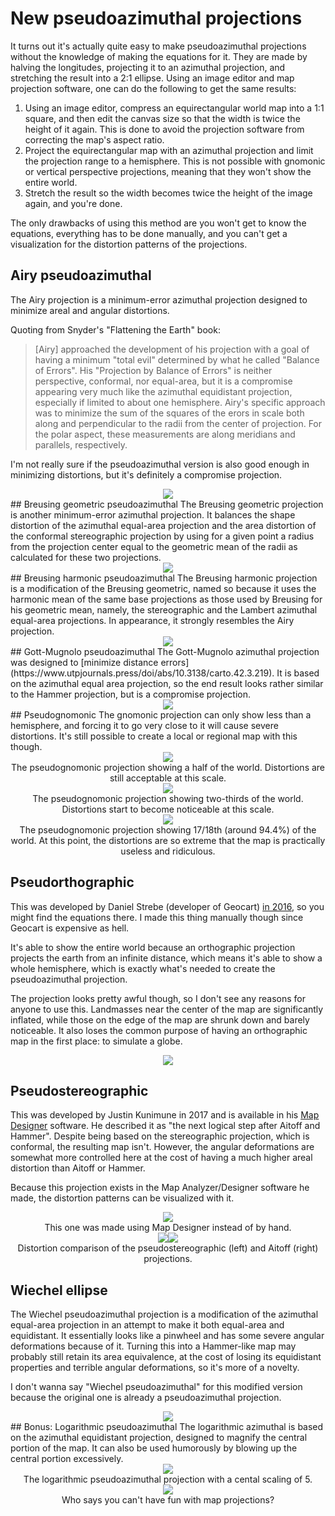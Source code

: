 # New pseudoazimuthal projections
It turns out it's actually quite easy to make pseudoazimuthal projections without the knowledge of making the equations for it. They are made by halving the longitudes, projecting it to an azimuthal projection, and stretching the result into a 2:1 ellipse. Using an image editor and map projection software, one can do the following to get the same results:

1. Using an image editor, compress an equirectangular world map into a 1:1 square, and then edit the canvas size so that the width is twice the height of it again. This is done to avoid the projection software from correcting the map's aspect ratio.
2. Project the equirectangular map with an azimuthal projection and limit the projection range to a hemisphere. This is not possible with gnomonic or vertical perspective projections, meaning that they won't show the entire world.
3. Stretch the result so the width becomes twice the height of the image again, and you're done.

The only drawbacks of using this method are you won't get to know the equations, everything has to be done manually, and you can't get a visualization for the distortion patterns of the projections.

## Airy pseudoazimuthal
The Airy projection is a minimum-error azimuthal projection designed to minimize areal and angular distortions.

Quoting from Snyder's "Flattening the Earth" book:

> [Airy] approached the development of his projection with a goal of having a minimum "total evil" determined by what he called "Balance of Errors". His "Projection by Balance of Errors" is neither perspective, conformal, nor equal-area, but it is a compromise appearing very much like the azimuthal equidistant projection, especially if limited to about one hemisphere.
> Airy's specific approach was to minimize the sum of the squares of the erors in scale both along and perpendicular to the radii from the center of projection. For the polar aspect, these measurements are along meridians and parallels, respectively.

I'm not really sure if the pseudoazimuthal version is also good enough in minimizing distortions, but it's definitely a compromise projection.

<center><a href="https://3.bp.blogspot.com/-xWiW6YF3izk/XNCAPamJsxI/AAAAAAAAAZI/WZV8ER_m8akMA9JLgyLPo2w90-gzrMs2ACLcBGAs/s0/airy_pseudoazimuthal.png"><img src="https://3.bp.blogspot.com/-xWiW6YF3izk/XNCAPamJsxI/AAAAAAAAAZI/WZV8ER_m8akMA9JLgyLPo2w90-gzrMs2ACLcBGAs/s640/airy_pseudoazimuthal.png"></a></center>
## Breusing geometric pseudoazimuthal
The Breusing geometric projection is another minimum-error azimuthal projection. It balances the shape distortion of the azimuthal equal-area projection and the area distortion of the conformal stereographic projection by using for a given point a radius from the projection center equal to the geometric mean of the radii as calculated for these two projections.

<center><a href="https://4.bp.blogspot.com/-Tr_o6HAffe8/XNCDLnP3GBI/AAAAAAAAAZw/Rs0hO06U4BsCWmFBdPdQRn90iGpOCBcPACLcBGAs/s0/breusing-geometric_pseudoazimuthal.png"><img src="https://4.bp.blogspot.com/-Tr_o6HAffe8/XNCDLnP3GBI/AAAAAAAAAZw/Rs0hO06U4BsCWmFBdPdQRn90iGpOCBcPACLcBGAs/s640/breusing-geometric_pseudoazimuthal.png"></a></center>
## Breusing harmonic pseudoazimuthal
The Breusing harmonic projection is a modification of the Breusing geometric, named so because it uses the harmonic mean of the same base projections as those used by Breusing for his geometric mean, namely, the stereographic and the Lambert azimuthal equal-area projections. In appearance, it strongly resembles the Airy projection.

<center><a href="https://4.bp.blogspot.com/-r8H0oPB0xtE/XNCEAP7boXI/AAAAAAAAAZ4/A-hDSwnPmQkSGIlE1Un2aW9TOBmywaQ9wCLcBGAs/s0/breusing-harmonic_pseudoazimuthal.png"><img src="https://4.bp.blogspot.com/-r8H0oPB0xtE/XNCEAP7boXI/AAAAAAAAAZ4/A-hDSwnPmQkSGIlE1Un2aW9TOBmywaQ9wCLcBGAs/s640/breusing-harmonic_pseudoazimuthal.png"></a></center>
## Gott-Mugnolo pseudoazimuthal
The Gott-Mugnolo azimuthal projection was designed to [minimize distance errors](https://www.utpjournals.press/doi/abs/10.3138/carto.42.3.219). It is based on the azimuthal equal area projection, so the end result looks rather similar to the Hammer projection, but is a compromise projection. 

<center><a href="https://1.bp.blogspot.com/-lTd2YXIOl_0/XNCEcIUwYOI/AAAAAAAAAaE/_Q8ORtP1ZmIZQEj6iN2pIesWsnBQjTLEgCLcBGAs/s0/gott-mugnolo_pseudoazimuthal.png"><img src="https://1.bp.blogspot.com/-lTd2YXIOl_0/XNCEcIUwYOI/AAAAAAAAAaE/_Q8ORtP1ZmIZQEj6iN2pIesWsnBQjTLEgCLcBGAs/s640/gott-mugnolo_pseudoazimuthal.png"></a></center>
## Pseudognomonic
The gnomonic projection can only show less than a hemisphere, and forcing it to go very close to it will cause severe distortions. It's still possible to create a local or regional map with this though.

<center><a href="https://1.bp.blogspot.com/-Jy7xCYS-JuM/XNCFg2TzKtI/AAAAAAAAAac/a7cLGE5d4Scl2Pp7HYWtJUkUqofzU06rACLcBGAs/s0/gnomonic_0.25_pseudoazimuthal.png"><img src="https://1.bp.blogspot.com/-Jy7xCYS-JuM/XNCFg2TzKtI/AAAAAAAAAac/a7cLGE5d4Scl2Pp7HYWtJUkUqofzU06rACLcBGAs/s640/gnomonic_0.25_pseudoazimuthal.png"></a><br />The pseudognomonic projection showing a half of the world. Distortions are still acceptable at this scale.</center>

<center><a href="https://2.bp.blogspot.com/-EvXHW5ZPd3k/XNCGA2W5WfI/AAAAAAAAAaw/pxHxaq-NpUsSNSQ8jfRU2yI2kCWprasbwCLcBGAs/s0/gnomonic_1-3_pseudoazimuthal.png"><img src="https://2.bp.blogspot.com/-EvXHW5ZPd3k/XNCGA2W5WfI/AAAAAAAAAaw/pxHxaq-NpUsSNSQ8jfRU2yI2kCWprasbwCLcBGAs/s640/gnomonic_1-3_pseudoazimuthal.png"></a><br />The pseudognomonic projection showing two-thirds of the world. Distortions start to become noticeable at this scale.</center>

<center><a href="https://3.bp.blogspot.com/-bdSLuoZG5p8/XNCGccsnLiI/AAAAAAAAAa4/rZWI4k81F8U7w0Jf0LLevopUCRbz6IAawCLcBGAs/s0/gnomonic_85deg_pseudoazimuthal.png"><img src="https://3.bp.blogspot.com/-bdSLuoZG5p8/XNCGccsnLiI/AAAAAAAAAa4/rZWI4k81F8U7w0Jf0LLevopUCRbz6IAawCLcBGAs/s640/gnomonic_85deg_pseudoazimuthal.png"></a><br />The pseudognomonic projection showing 17/18th (around 94.4%) of the world. At this point, the distortions are so extreme that the map is practically useless and ridiculous.</center>

## Pseudorthographic
This was developed by Daniel Strebe (developer of Geocart) [in 2016](https://www.mapthematics.com/ProjectionsList.php?Projection=298#pseudorthographic), so you might find the equations there. I made this thing manually though since Geocart is expensive as hell.

It's able to show the entire world because an orthographic projection projects the earth from an infinite distance, which means it's able to show a whole hemisphere, which is exactly what's needed to create the pseudoazimuthal projection.

The projection looks pretty awful though, so I don't see any reasons for anyone to use this. Landmasses near the center of the map are significantly inflated, while those on the edge of the map are shrunk down and barely noticeable. It also loses the common purpose of having an orthographic map in the first place: to simulate a globe.

<center><a href="https://2.bp.blogspot.com/-1pLvFnc9k1s/XNCFLhpnm4I/AAAAAAAAAaU/8Nowhq-ha98GQcq8hUesTUoG00wPOTU4ACLcBGAs/s0/pseudoorthographic.png"><img src="https://2.bp.blogspot.com/-1pLvFnc9k1s/XNCFLhpnm4I/AAAAAAAAAaU/8Nowhq-ha98GQcq8hUesTUoG00wPOTU4ACLcBGAs/s640/pseudoorthographic.png"></a></center>

## Pseudostereographic
This was developed by Justin Kunimune in 2017 and is available in his [Map Designer](https://github.com/jkunimune15/Map-Projections) software. He described it as "the next logical step after Aitoff and Hammer". Despite being based on the stereographic projection, which is conformal, the resulting map isn't. However, the angular deformations are somewhat more controlled here at the cost of having a much higher areal distortion than Aitoff or Hammer.

Because this projection exists in the Map Analyzer/Designer software he made, the distortion patterns can be visualized with it.

<center><a href="https://2.bp.blogspot.com/-YJQhhYme-TY/XNCHP2-sFxI/AAAAAAAAAbM/A6M2rdDKsIAFp1lAUxPpcOt9wi-yX8DHQCLcBGAs/s0/pseudostereographic.png"><img src="https://2.bp.blogspot.com/-YJQhhYme-TY/XNCHP2-sFxI/AAAAAAAAAbM/A6M2rdDKsIAFp1lAUxPpcOt9wi-yX8DHQCLcBGAs/s640/pseudostereographic.png"></a><br />This one was made using Map Designer instead of by hand.</center>

<center><a href="https://3.bp.blogspot.com/-UJL-htQzbuI/XNCHQWZiUGI/AAAAAAAAAbE/K06DShTXINcPpXbsr10kKBKZojF-fdSgwCLcBGAs/s0/pseudostereographic_distortions.png"><img src="https://3.bp.blogspot.com/-UJL-htQzbuI/XNCHQWZiUGI/AAAAAAAAAbE/K06DShTXINcPpXbsr10kKBKZojF-fdSgwCLcBGAs/s320/pseudostereographic_distortions.png"></a><a href="https://1.bp.blogspot.com/-e4dD15Ut_ig/XNCHQiRC4CI/AAAAAAAAAbI/uuLJZgOsYQAlN9YjES4RGgmRF8_-cL6qACLcBGAs/s0/aitoff_distortions.png"><img src="https://1.bp.blogspot.com/-e4dD15Ut_ig/XNCHQiRC4CI/AAAAAAAAAbI/uuLJZgOsYQAlN9YjES4RGgmRF8_-cL6qACLcBGAs/s320/aitoff_distortions.png"></a><br />Distortion comparison of the pseudostereographic (left) and Aitoff (right) projections.</center>

## Wiechel ellipse
The Wiechel pseudoazimuthal projection is a modification of the azimuthal equal-area projection in an attempt to make it both equal-area and equidistant. It essentially looks like a pinwheel and has some severe angular deformations because of it. Turning this into a Hammer-like map may probably still retain its area equivalence, at the cost of losing its equidistant properties and terrible angular deformations, so it's more of a novelty.

I don't wanna say "Wiechel pseudoazimuthal" for this modified version because the original one is already a pseudoazimuthal projection.

<center><a href="https://4.bp.blogspot.com/-9Zsi7TxELP0/XNCE1kqfevI/AAAAAAAAAaM/ZkCNlkuJCk8yAuNLQc-NDGHKOrBSUEh7ACLcBGAs/s0/wiechel_pseudopseudoazimuthal.png"><img src="https://4.bp.blogspot.com/-9Zsi7TxELP0/XNCE1kqfevI/AAAAAAAAAaM/ZkCNlkuJCk8yAuNLQc-NDGHKOrBSUEh7ACLcBGAs/s640/wiechel_pseudopseudoazimuthal.png"></a></center>
## Bonus: Logarithmic pseudoazimuthal
The logarithmic azimuthal is based on the azimuthal equidistant projection, designed to magnify the central portion of the map. It can also be used humorously by blowing up the central portion excessively.

<center><a href="https://1.bp.blogspot.com/-a-6iFsIJGJE/XNCCZfJ0xjI/AAAAAAAAAZc/x0RKUGvpkfkHSFQPfc-Sy7_Skj344SuSwCLcBGAs/s0/logarithmic-pseudoazimuthal_5.png"><img src="https://1.bp.blogspot.com/-a-6iFsIJGJE/XNCCZfJ0xjI/AAAAAAAAAZc/x0RKUGvpkfkHSFQPfc-Sy7_Skj344SuSwCLcBGAs/s640/logarithmic-pseudoazimuthal_5.png"></a><br />The logarithmic pseudoazimuthal projection with a cental scaling of 5.</center>

<center><a href="https://1.bp.blogspot.com/-JSdWm8VUiQY/XNCCFXJczXI/AAAAAAAAAZU/-fg-wC5tgDkDQYcd8M2wvfG5UbTM3ZCJgCLcBGAs/s0/BULGE_OWO_WHATS_THIS.png"><img src="https://1.bp.blogspot.com/-JSdWm8VUiQY/XNCCFXJczXI/AAAAAAAAAZU/-fg-wC5tgDkDQYcd8M2wvfG5UbTM3ZCJgCLcBGAs/s640/BULGE_OWO_WHATS_THIS.png"></a><br />Who says you can't have fun with map projections?</center>